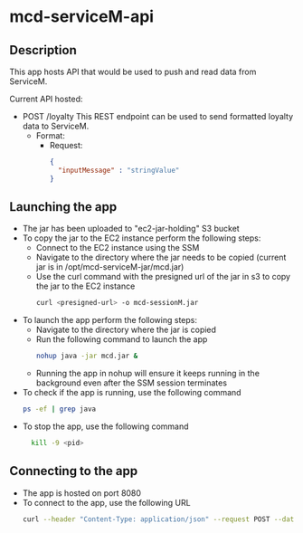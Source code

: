 # **mcd-serviceM-api**

## **Description**
This app hosts API that would be used to push and read data from ServiceM.

Current API hosted:
- POST /loyalty
    This REST endpoint can be used to send formatted loyalty data to ServiceM.
  - Format:
    - Request:
      ```json
      {
        "inputMessage" : "stringValue"
      }
      ```

## **Launching the app**
- The jar has been uploaded to "ec2-jar-holding" S3 bucket
- To copy the jar to the EC2 instance perform the following steps:
  - Connect to the EC2 instance using the SSM
  - Navigate to the directory where the jar needs to be copied (current jar is in /opt/mcd-serviceM-jar/mcd.jar)
  - Use the curl command with the presigned url of the jar in s3 to copy the jar to the EC2 instance
    ```bash
    curl <presigned-url> -o mcd-sessionM.jar
    ```
- To launch the app perform the following steps:
  - Navigate to the directory where the jar is copied
  - Run the following command to launch the app
    ```bash
    nohup java -jar mcd.jar &
    ```
  - Running the app in nohup will ensure it keeps running in the background even after the SSM session terminates
- To check if the app is running, use the following command
  ```bash
  ps -ef | grep java
  ```
- To stop the app, use the following command
  ```bash
    kill -9 <pid>
    ```

## **Connecting to the app**
- The app is hosted on port 8080
- To connect to the app, use the following URL
  ```bash
  curl --header "Content-Type: application/json" --request POST --data '{"inputMessage":"serviceM input"}' http://<ec2-public-ip>:8080/loyalty
  ```

    
